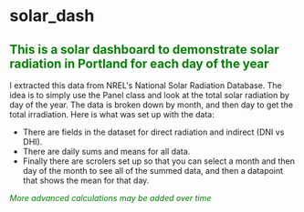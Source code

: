 # solar_dash
## <font color="green"> This is a solar dashboard to demonstrate solar radiation in Portland for each day of the year </font>

I extracted this data from NREL's National Solar Radiation Database. The idea is to simply use the Panel class and look at the total solar radiation by day of the year. 
The data is broken down by month, and then day to get the total irradiation. Here is what was set up with the data:

* There are fields in the dataset for direct radiation and indirect (DNI vs DHI).
* There are daily sums and means for all data.
* Finally there are scrolers set up so that you can select a month and then day of the month to see all of the summed data, and then a datapoint that shows the mean for that day.

<font color="green">*More advanced calculations may be added over time*</font>

